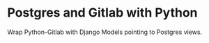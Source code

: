 Postgres and Gitlab with Python
===============================
Wrap Python-Gitlab with Django Models pointing to Postgres views.

